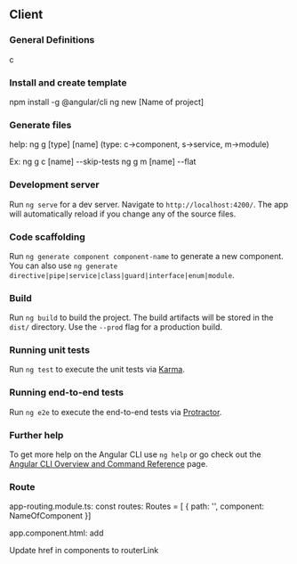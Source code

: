## Client

### General Definitions
c

### Install and create template
npm install -g @angular/cli
ng new [Name of project]

### Generate files
help: ng g [type] [name] (type: c->component, s->service, m->module)

Ex: ng g c [name] --skip-tests
ng g m [name] --flat

### Development server

Run `ng serve` for a dev server. Navigate to `http://localhost:4200/`. The app will automatically reload if you change any of the source files.

### Code scaffolding

Run `ng generate component component-name` to generate a new component. You can also use `ng generate directive|pipe|service|class|guard|interface|enum|module`.

### Build

Run `ng build` to build the project. The build artifacts will be stored in the `dist/` directory. Use the `--prod` flag for a production build.

### Running unit tests

Run `ng test` to execute the unit tests via [Karma](https://karma-runner.github.io).

### Running end-to-end tests

Run `ng e2e` to execute the end-to-end tests via [Protractor](http://www.protractortest.org/).

### Further help

To get more help on the Angular CLI use `ng help` or go check out the [Angular CLI Overview and Command Reference](https://angular.io/cli) page.

### Route 

app-routing.module.ts: const routes: Routes = [ { path: '', component: NameOfComponent }]

app.component.html: add <router-outlet></router-outlet>

Update href in components to routerLink